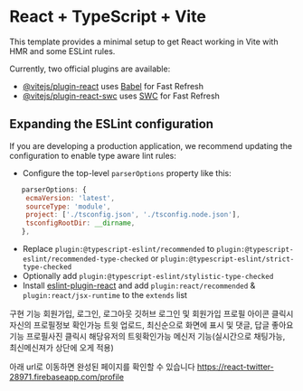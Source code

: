 # React + TypeScript + Vite

This template provides a minimal setup to get React working in Vite with HMR and some ESLint rules.

Currently, two official plugins are available:

- [@vitejs/plugin-react](https://github.com/vitejs/vite-plugin-react/blob/main/packages/plugin-react/README.md) uses [Babel](https://babeljs.io/) for Fast Refresh
- [@vitejs/plugin-react-swc](https://github.com/vitejs/vite-plugin-react-swc) uses [SWC](https://swc.rs/) for Fast Refresh

## Expanding the ESLint configuration

If you are developing a production application, we recommend updating the configuration to enable type aware lint rules:

- Configure the top-level `parserOptions` property like this:

```js
   parserOptions: {
    ecmaVersion: 'latest',
    sourceType: 'module',
    project: ['./tsconfig.json', './tsconfig.node.json'],
    tsconfigRootDir: __dirname,
   },
```

- Replace `plugin:@typescript-eslint/recommended` to `plugin:@typescript-eslint/recommended-type-checked` or `plugin:@typescript-eslint/strict-type-checked`
- Optionally add `plugin:@typescript-eslint/stylistic-type-checked`
- Install [eslint-plugin-react](https://github.com/jsx-eslint/eslint-plugin-react) and add `plugin:react/recommended` & `plugin:react/jsx-runtime` to the `extends` list

구현 기능
회원가입, 로그인, 로그아웃 깃허브 로그인 및 회원가입
프로필 아이콘 클릭시 자신의 프로필정보 확인가능
트윗 업로드, 최신순으로 화면에 표시 및 댓글, 답글 좋아요기능 프로필사진 클릭시 해당유저의 트윗확인가능
메신저 기능(실시간으로 채팅가능, 최신메신져가 상단에 오게 적용)



아래 url로 이동하면 완성된 페이지를 확인할 수 있습니다
https://react-twitter-28971.firebaseapp.com/profile
